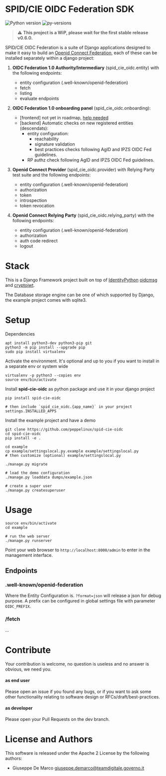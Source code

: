 # SPID/CIE OIDC Federation SDK

![Python version](https://img.shields.io/badge/license-Apache%202-blue.svg)
![py-versions](https://img.shields.io/badge/python-3.7%20%7C%203.8%20%7C%203.9-blue.svg)

> ⚠️ __This project is a WiP, please wait for the first stable release v0.6.0.__

SPID/CIE OIDC Federation is a suite of Django applications designed to
make it easy to build an [Openid Connect Federation](https://openid.net/specs/openid-connect-federation-1_0.html), 
each of these can be installed separately within a django project:

1. __OIDC Federation 1.0 Authority/Intermediary__ (spid_cie_oidc.entity) with the following endpoints:
    - entity configuration (.well-known/openid-federation)
    - fetch
    - listing
    - evaluate endpoints

2. __OIDC Federation 1.0 onboarding panel__ (spid_cie_oidc.onboarding):
    - [frontend] not yet in roadmap, [help needed](https://github.com/peppelinux/spid-cie-oidc/issues/1)
    - [backend] Automatic checks on new registered entities (descendats):
        - entity configuration:
            - reachability
            - signature validation
            - best practices checks following AgID and IPZS OIDC Fed guidelines.
        - RP authz check following AgID and IPZS OIDC Fed guidelines.

3. __Openid Connect Provider__ (spid_cie_oidc.provider) with Relying Party test suite  and the following endpoints:
    - entity configuration (.well-known/openid-federation)
    - authorization
    - token
    - introspection
    - token revocation

4. __Openid Connect Relying Party__ (spid_cie_oidc.relying_party) with the following endpoints:
    - entity configuration (.well-known/openid-federation)
    - authorization
    - auth code redirect
    - logout

# Stack

This is a Django Framework project built on top of [IdentityPython](https://idpy.org/) 
[oidcmsg](https://github.com/IdentityPython/JWTConnect-Python-OidcMsg) and
[cryptojwt](https://github.com/IdentityPython/JWTConnect-Python-CryptoJWT).

The Database storage engine can be one of which supported by Django, the example project comes with sqlite3.

# Setup

Dependencies
````
apt install python3-dev python3-pip git
python3 -m pip install --upgrade pip
sudo pip install virtualenv
````

Activate the environment. It's optional and up to you if you want to install 
in a separate env or system wide
````
virtualenv -p python3 --copies env
source env/bin/activate
````

Install __spid-cie-oidc__ as python package and use it in your django project
````
pip install spid-cie-oidc

# then include `spid_cie_oidc.{app_name}` in your project settings.INSTALLED_APPS
````

Install the example project and have a demo

````
git clone https://github.com/peppelinux/spid-cie-oidc
cd spid-cie-oidc
pip install -e .

cd example
cp example/settingslocal.py.example example/settingslocal.py
# then customize (optional) example/settingslocal.py

./manage.py migrate

# load the demo configuration
./manage.py loaddata dumps/example.json

# create a super user
./manage.py createsuperuser
````

# Usage

````
source env/bin/activate
cd example

# run the web server
./manage.py runserver
````
Point your web browser to `http://localhost:8000/admin` to enter in the management interface.

##  Endpoints

### .well-known/openid-federation
Where the Entity Configuration is. `?format=json` will release a json for debug purpose.
A prefix can be configured in global settings file with parameter `OIDC_PREFIX`.

### /fetch
...


# Contribute

Your contribution is welcome, no question is useless and no answer is obvious, we need you.

#### as end user

Please open an issue if you found any bugs, or if you want to ask some other functionality relating to software design or RFCs/draft/best-practices.

#### as developer

Please open your Pull Requests on the dev branch.


# License and Authors

This software is released under the Apache 2 License by the following authors:

- Giuseppe De Marco <giuseppe.demarco@teamdigitale.governo.it>
